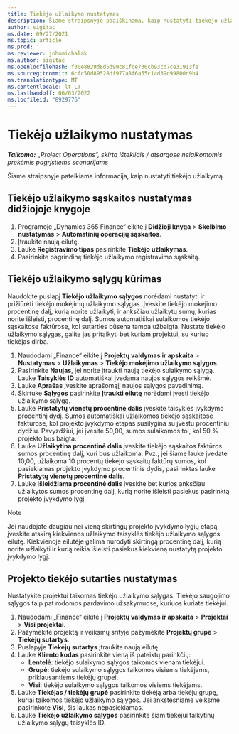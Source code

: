 ```yaml
---
title: Tiekėjo užlaikymo nustatymas
description: Šiame straipsnyje paaiškinama, kaip nustatyti tiekėjo užlaikymą.
author: sigitac
ms.date: 09/27/2021
ms.topic: article
ms.prod: ''
ms.reviewer: johnmichalak
ms.author: sigitac
ms.openlocfilehash: f30e8829d8d5d99c81fce730cb93cd7ce31913fe
ms.sourcegitcommit: 6cfc50d89528df977a8f6a55c1ad39d99800d9b4
ms.translationtype: MT
ms.contentlocale: lt-LT
ms.lasthandoff: 06/03/2022
ms.locfileid: "8929776"
---
```

# <a name="set-up-vendor-retention"></a>Tiekėjo užlaikymo nustatymas

_**Taikoma:** „Project Operations“, skirta ištekliais / atsargose nelaikomomis prekėmis pagrįstiems scenarijams_

Šiame straipsnyje pateikiama informacija, kaip nustatyti tiekėjo užlaikymą.

## <a name="set-up-a-vendor-retention-account-in-general-ledger"></a>Tiekėjo užlaikymo sąskaitos nustatymas didžiojoje knygoje

1. Programoje „Dynamics 365 Finance“ eikite į **Didžioji knyga** > **Skelbimo nustatymas** > **Automatinių operacijų sąskaitos**.
2. Įtraukite naują eilutę.
3. Lauke **Registravimo tipas** pasirinkite **Tiekėjo užlaikymas**.
4. Pasirinkite pagrindinę tiekėjo užlaikymo registravimo sąskaitą.

## <a name="create-vendor-retention-terms"></a>Tiekėjo užlaikymo sąlygų kūrimas

Naudokite puslapį **Tiekėjo užlaikymo sąlygos** norėdami nustatyti ir prižiūrėti tiekėjo mokėjimų užlaikymo sąlygas. Įveskite tiekėjo mokėjimo procentinę dalį, kurią norite užlaikyti, ir anksčiau užlaikytų sumų, kurias norite išleisti, procentinę dalį. Sumos automatiškai sulaikomos tiekėjo sąskaitose faktūrose, kol sutarties būsena tampa užbaigta. Nustatę tiekėjo užlaikymo sąlygas, galite jas pritaikyti bet kuriam projektui, su kuriuo tiekėjas dirba.

1. Naudodami „Finance“ eikite į **Projektų valdymas ir apskaita** > **Nustatymas** > **Užlaikymas** > **Tiekėjo mokėjimo užlaikymo sąlygos**.
2. Pasirinkite **Naujas**, jei norite įtraukti naują tiekėjo sulaikymo sąlygą. Lauke **Taisyklės ID** automatiškai įvedama naujos sąlygos reikšmė. 
3. Lauke **Aprašas** įveskite aprašomąjį naujos sąlygos pavadinimą.
4. Skirtuke **Sąlygos** pasirinkite **Įtraukti eilutę** norėdami įvesti tiekėjo užlaikymo sąlygą.
5. Lauke **Pristatytų vienetų procentinė dalis** įveskite taisyklės įvykdymo procentinį dydį. Sumos automatiškai užlaikomos tiekėjo sąskaitose faktūrose, kol projekto įvykdymo etapas susilygina su įvestu procentiniu dydžiu. Pavyzdžiui, jei įvesite 50,00, sumos sulaikomos tol, kol 50 % projekto bus baigta.
6. Lauke **Užlaikytina procentinė dalis** įveskite tiekėjo sąskaitos faktūros sumos procentinę dalį, kuri bus užlaikoma. Pvz., jei šiame lauke įvedate 10,00, užlaikoma 10 procentų tiekėjo sąskaitų faktūrų sumos, kol pasiekiamas projekto įvykdymo procentinis dydis, pasirinktas lauke **Pristatytų vienetų procentinė dalis**.
7. Lauke **Išleidžiama procentinė dalis** įveskite bet kurios anksčiau užlaikytos sumos procentinę dalį, kurią norite išleisti pasiekus pasirinktą projekto įvykdymo lygį.

> [!NOTE]
> Jei naudojate daugiau nei vieną skirtingų projekto įvykdymo lygių etapą, įveskite atskirą kiekvienos užlaikymo taisyklės tiekėjo užlaikymo sąlygos eilutę. Kiekvienoje eilutėje galima nurodyti skirtingą procentinę dalį, kurią norite užlaikyti ir kurią reikia išleisti pasiekus kiekvieną nustatytą projekto įvykdymo lygį.

## <a name="set-up-a-vendor-agreement-for-the-project"></a>Projekto tiekėjo sutarties nustatymas

Nustatykite projektui taikomas tiekėjo užlaikymo sąlygas. Tiekėjo saugojimo sąlygos taip pat rodomos pardavimo užsakymuose, kuriuos kuriate tiekėjui.

1. Naudodami „Finance“ eikite į **Projektų valdymas ir apskaita** > **Projektai** > **Visi projektai**. 
2. Pažymėkite projektą ir veiksmų srityje pažymėkite **Projektų grupė** > **Tiekėjų sutartys**.
3. Puslapyje **Tiekėjų sutartys** įtraukite naują eilutę.
4. Lauke **Kliento kodas** pasirinkite vieną iš pateiktų parinkčių:
   - **Lentelė**: tiekėjo sulaikymo sąlygos taikomos vienam tiekėjui.
   - **Grupė**: tiekėjo sulaikymo sąlygos taikomos visiems tiekėjams, priklausantiems tiekėjų grupei.
   - **Visi**: tiekėjo sulaikymo sąlygos taikomos visiems tiekėjams.
5. Lauke **Tiekėjas / tiekėjų grupė** pasirinkite tiekėją arba tiekėjų grupę, kuriai taikomos tiekėjo užlaikymo sąlygos. Jei ankstesniame veiksme pasirinkote **Visi**, šis laukas nepasiekiamas.
6. Lauke **Tiekėjo užlaikymo sąlygos** pasirinkite šiam tiekėjui taikytinų užlaikymo sąlygų taisyklės ID.

